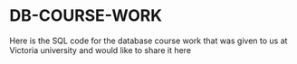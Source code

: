 # DB-COURSE-WORK
Here is the SQL code for the database course work that was given to us at Victoria university and would like to share it here
